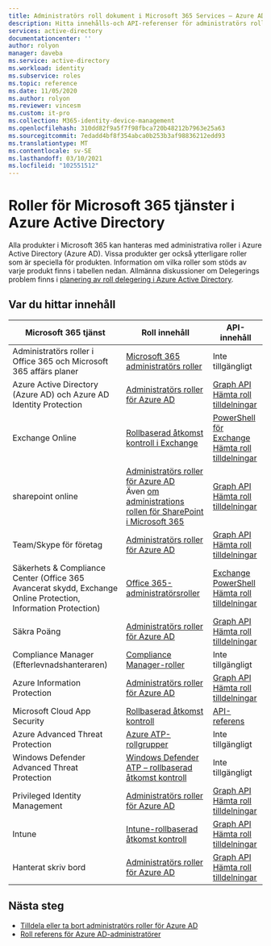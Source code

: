 ```yaml
---
title: Administratörs roll dokument i Microsoft 365 Services – Azure AD | Microsoft Docs
description: Hitta innehålls-och API-referenser för administratörs roller för Microsoft 365 Services i Azure Active Directory
services: active-directory
documentationcenter: ''
author: rolyon
manager: daveba
ms.service: active-directory
ms.workload: identity
ms.subservice: roles
ms.topic: reference
ms.date: 11/05/2020
ms.author: rolyon
ms.reviewer: vincesm
ms.custom: it-pro
ms.collection: M365-identity-device-management
ms.openlocfilehash: 310dd82f9a5f7f98fbca720b48212b7963e25a63
ms.sourcegitcommit: 7edadd4bf8f354abca0b253b3af98836212edd93
ms.translationtype: MT
ms.contentlocale: sv-SE
ms.lasthandoff: 03/10/2021
ms.locfileid: "102551512"
---
```

# <a name="roles-for-microsoft-365-services-in-azure-active-directory"></a>Roller för Microsoft 365 tjänster i Azure Active Directory

Alla produkter i Microsoft 365 kan hanteras med administrativa roller i Azure Active Directory (Azure AD). Vissa produkter ger också ytterligare roller som är speciella för produkten. Information om vilka roller som stöds av varje produkt finns i tabellen nedan. Allmänna diskussioner om Delegerings problem finns i [planering av roll delegering i Azure Active Directory](concept-delegation.md).

## <a name="where-to-find-content"></a>Var du hittar innehåll

Microsoft 365 tjänst | Roll innehåll | API-innehåll
---------------------- | ------------------ | -----------------
Administratörs roller i Office 365 och Microsoft 365 affärs planer | [Microsoft 365 administratörs roller](/office365/admin/add-users/about-admin-roles) | Inte tillgängligt
Azure Active Directory (Azure AD) och Azure AD Identity Protection| [Administratörs roller för Azure AD](permissions-reference.md) | [Graph API](/graph/api/overview)<br>[Hämta roll tilldelningar](/graph/api/directoryrole-list)
Exchange Online| [Rollbaserad åtkomst kontroll i Exchange](/exchange/understanding-role-based-access-control-exchange-2013-help) |  [PowerShell för Exchange](/powershell/module/exchange/role-based-access-control/add-managementroleentry)<br>[Hämta roll tilldelningar](/powershell/module/exchange/role-based-access-control/get-rolegroup)
sharepoint online | [Administratörs roller för Azure AD](permissions-reference.md)<br>Även [om administrations rollen för SharePoint i Microsoft 365](/sharepoint/sharepoint-admin-role) | [Graph API](/graph/api/overview)<br>[Hämta roll tilldelningar](/graph/api/directoryrole-list)
Team/Skype för företag | [Administratörs roller för Azure AD](permissions-reference.md) | [Graph API](/graph/api/overview)<br>[Hämta roll tilldelningar](/graph/api/directoryrole-list)
Säkerhets & Compliance Center (Office 365 Avancerat skydd, Exchange Online Protection, Information Protection) | [Office 365-administratörsroller](/office365/SecurityCompliance/permissions-in-the-security-and-compliance-center) | [Exchange PowerShell](/powershell/module/exchange/role-based-access-control/add-managementroleentry)<br>[Hämta roll tilldelningar](/powershell/module/exchange/role-based-access-control/get-rolegroup)
Säkra Poäng | [Administratörs roller för Azure AD](permissions-reference.md) | [Graph API](/graph/api/overview)<br>[Hämta roll tilldelningar](/graph/api/directoryrole-list)
Compliance Manager (Efterlevnadshanteraren) | [Compliance Manager-roller](/office365/securitycompliance/meet-data-protection-and-regulatory-reqs-using-microsoft-cloud#permissions-and-role-based-access-control) | Inte tillgängligt
Azure Information Protection | [Administratörs roller för Azure AD](permissions-reference.md) | [Graph API](/graph/api/overview)<br>[Hämta roll tilldelningar](/graph/api/directoryrole-list)
Microsoft Cloud App Security | [Rollbaserad åtkomst kontroll](/cloud-app-security/manage-admins) | [API-referens](/cloud-app-security/api-tokens) 
Azure Advanced Threat Protection | [Azure ATP-rollgrupper](/azure-advanced-threat-protection/atp-role-groups) | Inte tillgängligt
Windows Defender Advanced Threat Protection | [Windows Defender ATP – rollbaserad åtkomst kontroll](/windows/security/threat-protection/windows-defender-atp/rbac-windows-defender-advanced-threat-protection) | Inte tillgängligt
Privileged Identity Management | [Administratörs roller för Azure AD](permissions-reference.md) | [Graph API](/graph/api/overview)<br>[Hämta roll tilldelningar](/graph/api/directoryrole-list)
Intune | [Intune-rollbaserad åtkomst kontroll](/intune/role-based-access-control) | [Graph API](/graph/api/resources/intune-rbac-conceptual?view=graph-rest-beta&preserve-view=true)<br>[Hämta roll tilldelningar](/graph/api/intune-rbac-roledefinition-list?view=graph-rest-beta&preserve-view=true)
Hanterat skriv bord | [Administratörs roller för Azure AD](permissions-reference.md) | [Graph API](/graph/api/overview)<br>[Hämta roll tilldelningar](/graph/api/directoryrole-list)

## <a name="next-steps"></a>Nästa steg

* [Tilldela eller ta bort administratörs roller för Azure AD](manage-roles-portal.md)
* [Roll referens för Azure AD-administratörer](permissions-reference.md)
